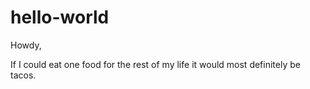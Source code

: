# hello-world

Howdy,

If I could eat one food for the rest of my life it would most definitely be tacos.
